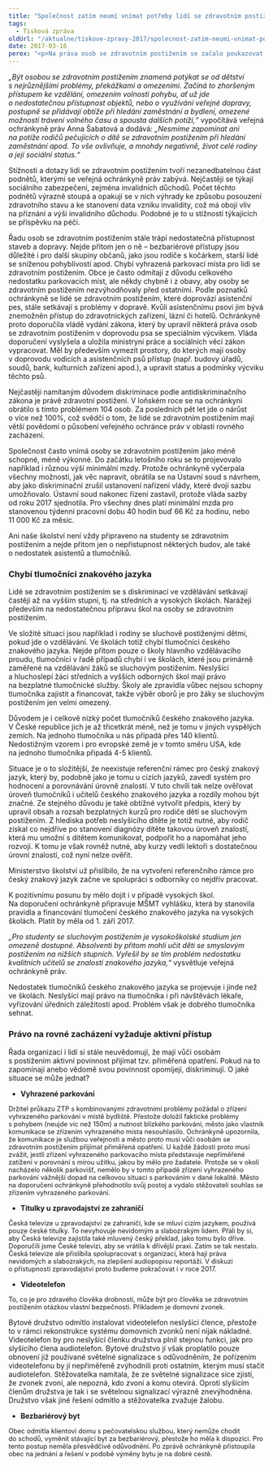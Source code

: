 ```yaml
---
title: "Společnost zatím neumí vnímat potřeby lidí se zdravotním postižením"
tags:
  - Tisková zpráva
oldUrl: "/aktualne/tiskove-zpravy-2017/spolecnost-zatim-neumi-vnimat-potreby-lidi-se-zdravotnim-postizenim"
date: 2017-03-16
perex: "<p>Na práva osob se zdravotním postižením se začalo poukazovat teprve na začátku devadesátých let a od té doby prošla naše společnost významnými změnami v přístupu k lidem se zdravotním postižením. Mnohem častěji jsou aktivně zapojeni do společnosti, studují, vykonávají běžná zaměstnání. Přesto se ukazuje, že stále nedokážeme vnímat jejich odlišné potřeby a nahlížíme na ně pohledem lidí bez postižení. To je důvodem, proč u nás lidé se zdravotním postižením stále čelí překážkám v každodenním životě, a to i v tak klíčových oblastech, jako je vzdělání, zaměstnanost nebo bydlení.</p>"
---
```


<!-- imported from the old website -->

<p><i>„Být osobou se zdravotním postižením znamená potýkat se od dětství s nejrůznějšími problémy, překážkami a omezeními. Začíná to zhoršeným přístupem ke vzdělání, omezením volnosti pohybu, ať už jde o nedostatečnou přístupnost objektů, nebo o využívání veřejné dopravy, postupně se přidávají obtíže při hledání zaměstnání a bydlení, omezené možností trávení volného času a spousta dalších potíží,“</i> vypočítává veřejná ochránkyně práv Anna Šabatová a dodává: <i>„Nesmíme zapomínat ani na potíže rodičů pečujících o dítě se zdravotním postižením při hledání zaměstnání apod. To vše ovlivňuje, a mnohdy negativně, život celé rodiny a její sociální status.“</i></p> <p>Stížnosti a dotazy lidí se zdravotním postižením tvoří nezanedbatelnou část podnětů, kterými se veřejná ochránkyně práv zabývá. Nejčastěji se týkají sociálního zabezpečení, zejména invalidních důchodů. Počet těchto podnětů výrazně stoupá a opakují se v nich výhrady ke způsobu posouzení zdravotního stavu a ke stanovení data vzniku invalidity, což má obojí vliv na přiznání a výši invalidního důchodu. Podobné je to u stížností týkajících se příspěvku na péči.</p> <p>Řadu osob se zdravotním postižením stále trápí nedostatečná přístupnost staveb a dopravy. Nejde přitom jen o ně &ndash; bezbariérové přístupy jsou důležité i pro další skupiny občanů, jako jsou rodiče s kočárkem, starší lidé se sníženou pohyblivostí apod. Chybí vyhrazená parkovací místa pro lidi se zdravotním postižením. Obce je často odmítají z důvodu celkového nedostatku parkovacích míst, ale někdy chybně i z obavy, aby osoby se zdravotním postižením nezvýhodňovaly před ostatními. Podle poznatků ochránkyně se lidé se zdravotním postižením, které doprovází asistenční pes, stále setkávají s problémy v dopravě. Kvůli asistenčnímu psovi jim bývá znemožněn přístup do zdravotnických zařízení, lázní či hotelů. Ochránkyně proto doporučila vládě vydání zákona, který by upravil některá práva osob se zdravotním postižením v doprovodu psa se speciálním výcvikem. Vláda doporučení vyslyšela a uložila ministryni práce a sociálních věcí zákon vypracovat. Měl by především vymezit prostory, do kterých mají osoby v doprovodu vodicích a asistenčních psů přístup (např. budovy úřadů, soudů, bank, kulturních zařízení apod.), a upravit status a podmínky výcviku těchto psů.</p> <p>Nejčastěji namítaným důvodem diskriminace podle antidiskriminačního zákona je právě zdravotní postižení. V loňském roce se na ochránkyni obrátilo s tímto problémem 104 osob. Za posledních pět let jde o nárůst o více než 100%, což svědčí o tom, že lidé se zdravotním postižením mají větší povědomí o působení veřejného ochránce práv v oblasti rovného zacházení.</p> <p>Společnost často vnímá osoby se zdravotním postižením jako méně schopné, méně výkonné. Do začátku letošního roku se to projevovalo například i různou výší minimální mzdy. Protože ochránkyně vyčerpala všechny možnosti, jak věc napravit, obrátila se na Ústavní soud s návrhem, aby jako diskriminační zrušil ustanovení nařízení vlády, které dvojí sazbu umožňovalo. Ústavní soud nakonec řízení zastavil, protože vláda sazby od roku 2017 sjednotila. Pro všechny dnes platí minimální mzda pro stanovenou týdenní pracovní dobu 40 hodin buď 66 Kč za hodinu, nebo 11 000 Kč za měsíc.</p> <p>Ani naše školství není vždy připraveno na studenty se zdravotním postižením a nejde přitom jen o nepřístupnost některých budov, ale také o nedostatek asistentů a tlumočníků. </p> <h3>Chybí tlumočníci znakového jazyka</h3> <p>Lidé se zdravotním postižením se s diskriminací ve vzdělávání setkávají častěji až na vyšším stupni, tj. na středních a vysokých školách. Narážejí především na nedostatečnou přípravu škol na osoby se zdravotním postižením.</p> <p>Ve složité situaci jsou například i rodiny se sluchově postiženými dětmi, pokud jde o vzdělávání. Ve školách totiž chybí tlumočníci českého znakového jazyka. Nejde přitom pouze o školy hlavního vzdělávacího proudu, tlumočníci v řadě případů chybí i ve školách, které jsou primárně zaměřené na vzdělávání žáků se sluchovým postižením. Neslyšící a hluchoslepí žáci středních a vyšších odborných škol mají právo na bezplatné tlumočnické služby. Školy ale zpravidla vůbec nejsou schopny tlumočníka zajistit a financovat, takže výběr oborů je pro žáky se sluchovým postižením jen velmi omezený. </p> <p>Důvodem je i celkově nízký počet tlumočníků českého znakového jazyka. V České republice jich je až třicetkrát méně, než je tomu v jiných vyspělých zemích. Na jednoho tlumočníka u nás připadá přes 140 klientů. Nedostižným vzorem i pro evropské země je v tomto směru USA, kde na jednoho tlumočníka připadá 4-5 klientů. </p> <p>Situace je o to složitější, že neexistuje referenční rámec pro český znakový jazyk, který by, podobně jako je tomu u cizích jazyků, zavedl systém pro hodnocení a porovnávání úrovně znalostí. V tuto chvíli tak nelze ověřovat úroveň tlumočníků i učitelů českého znakového jazyka a rozdíly mohou být značné. Ze stejného důvodu je také obtížné vytvořit předpis, který by upravil obsah a rozsah bezplatných kurzů pro rodiče dětí se sluchovým postižením. Z hlediska potřeb neslyšícího dítěte je totiž nutné, aby rodič získal co nejdříve po stanovení diagnózy dítěte takovou úroveň znalostí, která mu umožní s dítětem komunikovat, podpořit ho a napomáhat jeho rozvoji. K tomu je však rovněž nutné, aby kurzy vedli lektoři s dostatečnou úrovní znalostí, což nyní nelze ověřit.</p> <p>Ministerstvo školství už přislíbilo, že na vytvoření referenčního rámce pro český znakový jazyk začne ve spolupráci s odborníky co nejdřív pracovat.</p> <p>K pozitivnímu posunu by mělo dojít i v případě vysokých škol. Na doporučení ochránkyně připravuje MŠMT vyhlášku, která by stanovila pravidla a financování tlumočení českého znakového jazyka na vysokých školách. Platit by měla od 1. září 2017. </p> <p><i>„Pro studenty se sluchovým postižením je vysokoškolské studium jen omezeně dostupné. Absolventi by přitom mohli učit děti se smyslovým postižením na nižších stupních. Vyřešil by se tím problém nedostatku kvalitních učitelů se znalostí znakového jazyka,“</i> vysvětluje veřejná ochránkyně práv.</p> <p>Nedostatek tlumočníků českého znakového jazyka se projevuje i jinde než ve školách. Neslyšící mají právo na tlumočníka i při návštěvách lékaře, vyřizování úředních záležitostí apod. Problém však je dobrého tlumočníka sehnat.</p> <h3>Právo na rovné zacházení vyžaduje aktivní přístup</h3> <p>Řada organizací i lidí si stále neuvědomují, že mají vůči osobám s postižením aktivní povinnost přijímat tzv. přiměřená opatření. Pokud na to zapomínají anebo vědomě svou povinnost opomíjejí, diskriminují. O jaké situace se může jednat?</p><ul><li><b>Vyhrazené parkování</b></li></ul><p><span style="font-size: 12.8px;">Držitel průkazu ZTP s kombinovanými zdravotními problémy požádal o zřízení vyhrazeného parkování v místě bydliště. Přestože doložil faktické problémy s pohybem (neujde víc než 150m) a nutnost blízkého parkování, město jako vlastník komunikace se zřízením vyhrazeného místa nesouhlasilo. Ochránkyně upozornila, že komunikace je službou veřejnosti a město proto musí vůči osobám se zdravotním postižením přijímat přiměřená opatření. U každé žádosti proto musí zvážit, jestli zřízení vyhrazeného parkovacího místa představuje nepřiměřené zatížení v porovnání s mírou užitku, jakou by mělo pro žadatele. Protože se v okolí nacházelo několik parkovišť, nemělo by v tomto případě zřízení vyhrazeného parkování vážnější dopad na celkovou situaci s parkováním v dané lokalitě. Město na doporučení ochránkyně přehodnotilo svůj postoj a vydalo stěžovateli souhlas se zřízením vyhrazeného parkování.</span></p><ul><li><b>Titulky u zpravodajství ze zahraničí</b></li></ul><p><span style="font-size: 12.8px;">Česká televize u zpravodajství ze zahraničí, kde se mluví cizím jazykem, používá pouze české titulky. To nevyhovuje nevidomým a slabozrakým lidem. Přáli by si, aby Česká televize zajistila také mluvený český překlad, jako tomu bylo dříve. Doporučili jsme České televizi, aby se vrátila k dřívější praxi. Zatím se tak nestalo. Česká televize ale přislíbila spolupracovat s organizací, která hají práva nevidomých a slabozrakých, na zlepšení audiopopisu reportáží. V diskuzi o přístupnosti zpravodajství proto budeme pokračovat i v roce 2017.</span></p><ul><li><b>Videotelefon</b></li></ul><p><span style="font-size: 12.8px;">To, co je pro zdravého člověka drobností, může být pro člověka se zdravotním postižením otázkou vlastní bezpečnosti. Příkladem je domovní zvonek.</span></p> <p>Bytové družstvo odmítlo instalovat videotelefon neslyšící člence, přestože to v rámci rekonstrukce systému domovních zvonků není nijak nákladné. Videotelefon by pro neslyšící členku družstva plnil stejnou funkci, jak pro slyšícího člena audiotelefon. Bytové družstvo jí však proplatilo pouze obnovení již používané světelné signalizace s odůvodněním, že pořízením videotelefonu by jí nepřiměřeně zvýhodnili proti ostatním, kterým musí stačit audiotelefon. Stěžovatelka namítala, že ze světelné signalizace sice zjistí, že zvonek zvoní, ale nepozná, kdo zvoní a komu otevírá. Oproti slyšícím členům družstva je tak i se světelnou signalizací výrazně znevýhodněna. Družstvo však jiné řešení odmítlo a stěžovatelka zvažuje žalobu.</p><ul><li><b>Bezbariérový byt</b></li></ul><p><span style="font-size: 12.8px;">Obec odmítla klientovi domu s pečovatelskou službou, který nemůže chodit do schodů, vyměnit stávající byt za bezbariérový, přestože ho měla k dispozici. Pro tento postup neměla přesvědčivé odůvodnění. Po zprávě ochránkyně přistoupila obec na jednání a řešení v podobě výměny bytu je na dobré cestě.</span></p>
